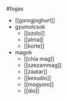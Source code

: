 #fogas
- [[gorogjoghurt]]
- gyumolcsok
	- [[szolo]]
	- [[alma]]
	- [[korte]]
- magok
	- [[chia mag]]
	- [[szezammag]]
	- [[zaatar]]
	- [[kesudio]]
	- [[mogyoro]]
	- [[dio]]
